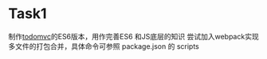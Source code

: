 # Task1 
制作[todomvc](http://todomvc.com/examples/vanilla-es6/)的ES6版本，用作完善ES6 和JS底层的知识
尝试加入webpack实现多文件的打包合并，具体命令可参照 package.json 的 scripts